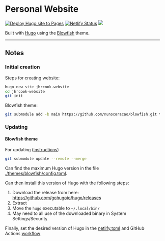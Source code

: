 # Personal Website

[![Deploy Hugo site to Pages](https://github.com/jhrcook/jhrcook-website/actions/workflows/gh-pages.yaml/badge.svg)](https://github.com/jhrcook/jhrcook-website/actions/workflows/gh-pages.yaml)
[![Netlify Status](https://api.netlify.com/api/v1/badges/476d73fd-0900-4ce7-9f2c-f06ba76fceb6/deploy-status)](https://app.netlify.com/sites/joshuacook/deploys)
![](https://img.shields.io/badge/Hugo-Academic-FF4088?logo=hugo)

Built with [Hugo](https://gohugo.io) using the [Blowfish](https://blowfish.page) theme.

---

## Notes

### Initial creation

Steps for creating website:

```bash
hugo new site jhrcook-website
cd jhrcook-website
git init
```

Blowfish theme:

```bash
git submodule add -b main https://github.com/nunocoracao/blowfish.git themes/blowfish

```

### Updating

#### Blowfish theme

For updating ([instructions](https://blowfish.page/docs/installation/#installing-updates))

```bash
git submodule update --remote --merge
```

Can find the maximum Hugo version in the file [./themes/blowfish/config.toml](./themes/blowfish/config.toml).

Can then install this version of Hugo with the following steps:

1. Download the release from here: <https://github.com/gohugoio/hugo/releases>
2. Extract
3. Move the `hugo` executable to `~/.local/bin/`
4. May need to all use of the downloaded binary in System Settings/Security

Finally, set the desired version of Hugo in the [netlify.toml](./netlify.toml) and GitHub Actions [workflow](.github/workflows/gh-pages.yaml)
